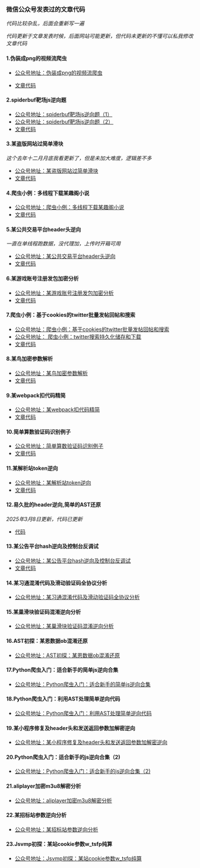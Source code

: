 ### 微信公众号发表过的文章代码
*代码比较杂乱，后面会重新写一遍*

*代码更新于文章发表时候，后面网站可能更新，但代码未更新的不懂可以私我修改文章代码*
#### 1.伪装成png的视频流爬虫

- [公众号地址：伪装成png的视频流爬虫](https://mp.weixin.qq.com/s/G2x9MFrwyLw4TfMdmTZFaA)

- [文章代码](TVByunbo影视站/README.md)

#### 2.spiderbuf靶场js逆向题
- [公众号地址：spiderbuf靶场js逆向题（1）](https://mp.weixin.qq.com/s/rzZEaoRa8YJTErSsyhF48Q)
- [公众号地址：spiderbuf靶场js逆向题（2）](https://mp.weixin.qq.com/s/K10K5xEPuSoUbimjMb6tUQ)
- [文章代码](spiderbuf/README.md)

#### 3.某盗版网站过简单滑块
*这个去年十二月月底我看更新了，但是未加大难度，逻辑差不多*
- [公众号地址：某盗版网站过简单滑块](https://mp.weixin.qq.com/s/IqWlOzLDAmntAseBFTn4zQ)
- [文章代码](TVByunbo影视站/README.md)

#### 4.爬虫小例：多线程下载某趣阁小说

- [公众号地址：爬虫小例：多线程下载某趣阁小说](https://mp.weixin.qq.com/s/mS4mi1CMU9no0Osd8fvQYA)
- [文章代码](笔趣阁系列/3bqg/README.md)

#### 5.某公共交易平台header头逆向
*一直在单线程跑数据，没代理加，上传时开箱可用*
- [公众号地址：某公共交易平台header头逆向](https://mp.weixin.qq.com/s/MoHyPxvuH9aXOkGlymv66g)
- [文章代码](广东交易平台/README.md)

#### 6.某游戏账号注册发包加密分析
- [公众号地址：某游戏账号注册发包加密分析](https://mp.weixin.qq.com/s/Q88_LjvvmRmbUtLsDskNeg)
- [文章代码](leiting/README.md)

#### 7.爬虫小例：基于cookies的twitter批量发帖回帖和搜索
- [公众号地址：爬虫小例：基于cookies的twitter批量发帖回帖和搜索](https://mp.weixin.qq.com/s/AQHqZkDBx33oNH5cwYh8IA)
- [公众号地址： 爬虫小例：twitter搜索持久化储存和下载](https://mp.weixin.qq.com/s/2Qk71TqPTmbyIUUyfhslDA)
- [文章代码](twitter/README.md)

#### 8.某鸟加密参数解析
- [公众号地址：某鸟加密参数解析](https://mp.weixin.qq.com/s/iATUUJNmDdMtB_g_LwFfzw)
- [文章代码](观鸟/README.md)

#### 9.某webpack扣代码精简

- [公众号地址：某webpack扣代码精简](https://mp.weixin.qq.com/s/aX7pXtUBPhO2XtTKPsfe2w)
- [文章代码](凤凰云管理平台/README.md)

#### 10.简单算数验证码识别例子
- [公众号地址：简单算数验证码识别例子](https://mp.weixin.qq.com/s/y97cWKgFIel8v9EXLqoLDg)
- [文章代码](赣州职业技术学院/README.md)

#### 11.某解析站token逆向
- [公众号地址：某解析站token逆向](https://mp.weixin.qq.com/s/EdyaV8NqdwoFdKbN5hq59w)
- [文章代码](网易云解析站/README.md)

#### 12.易久批的header逆向,简单的AST还原
*2025年3月8日更新，代码已更新*
- [代码](易久批/README.md)

#### 13.某公告平台hash逆向及控制台反调试
- [公众号地址：某公告平台hash逆向及控制台反调试](https://mp.weixin.qq.com/s/vMfyrxn6sP_anIcytx97jA)
- [文章代码](土地资源局/README.md)

#### 14.某习通混淆代码及滑动验证码全协议分析
- [公众号地址：某习通混淆代码及滑动验证码全协议分析](https://mp.weixin.qq.com/s/fidcwcn5NLAQD0qmRf_Xag)

#### 15.某巢滑块验证码混淆逆向分析
- [公众号地址：某巢滑块验证码混淆逆向分析](https://mp.weixin.qq.com/s/4sfDPPdtHkmWxDu0GYqxjA)

#### 16.AST初探：某恩数据ob混淆还原
- [公众号地址：AST初探：某恩数据ob混淆还原](https://mp.weixin.qq.com/s/QzSN9lO-ZPtYS5sWI9ipkQ)

#### 17.Python爬虫入门：适合新手的简单js逆向合集
- [公众号地址：Python爬虫入门：适合新手的简单js逆向合集](https://mp.weixin.qq.com/s/5loshO2LZgMVLM8LVWvwJQ)

#### 18.Python爬虫入门：利用AST处理简单逆向代码
- [公众号地址：Python爬虫入门：利用AST处理简单逆向代码](https://mp.weixin.qq.com/s/nhnjaKLq075UiyGsZvibQg)

#### 19.某小程序修复及header头和发送返回参数加解密逆向

- [公众号地址：某小程序修复及header头和发送返回参数加解密逆向](https://mp.weixin.qq.com/s/cHSwhkcd3M2J_47dHr9mtQ)

#### 20.Python爬虫入门：适合新手的js逆向合集（2)

- [公众号地址：Python爬虫入门：适合新手的js逆向合集（2)](https://mp.weixin.qq.com/s/SS0M3cXeW37b-lyV7I5qng)

#### 21.aliplayer加密m3u8解密分析
- [公众号地址：aliplayer加密m3u8解密分析](https://mp.weixin.qq.com/s/EyPq7EBKQ9d5Ov5NG48_Tg)

#### 22.某招标站参数逆向分析

- [公众号地址：某招标站参数逆向分析](https://mp.weixin.qq.com/s/1aVWtWkZ_Na9jO2t-AZiYA)

#### 23.Jsvmp初探：某站cookie参数w_tsfp纯算

- [公众号地址：Jsvmp初探：某站cookie参数w_tsfp纯算](https://mp.weixin.qq.com/s/eIPEP2rg25RIgSx6iIJtjw)












